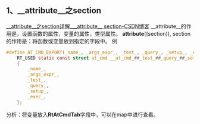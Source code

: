 ## 1、__attribute__之section
[\_\_attribute\_\_之section详解\_\_\_attribute\_\_ section-CSDN博客](https://blog.csdn.net/seven_feifei/article/details/95947358)
__attribute__的作用是，设置函数的属性，变量的属性，类型属性。
__attribute__((section)), section 的作用是：将函数或变量放到指定的字段中。
例
```c
#define AT_CMD_EXPORT(_name_, _args_expr_, _test_, _query_, _setup_, _exec_)   \
    RT_USED static const struct at_cmd __at_cmd_##_test_##_query_##_setup_##_exec_ SECTION("RtAtCmdTab") = \
    {                                                                          \
        _name_,                                                                \
        _args_expr_,                                                           \
        _test_,                                                                \
        _query_,                                                               \
        _setup_,                                                               \
        _exec_,                                                                \
    };
```
分析：将变量放入**RtAtCmdTab**字段中，可以在map中进行查看。